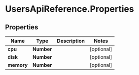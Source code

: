 # UsersApiReference.Properties

## Properties

Name | Type | Description | Notes
------------ | ------------- | ------------- | -------------
**cpu** | **Number** |  | [optional] 
**disk** | **Number** |  | [optional] 
**memory** | **Number** |  | [optional] 


